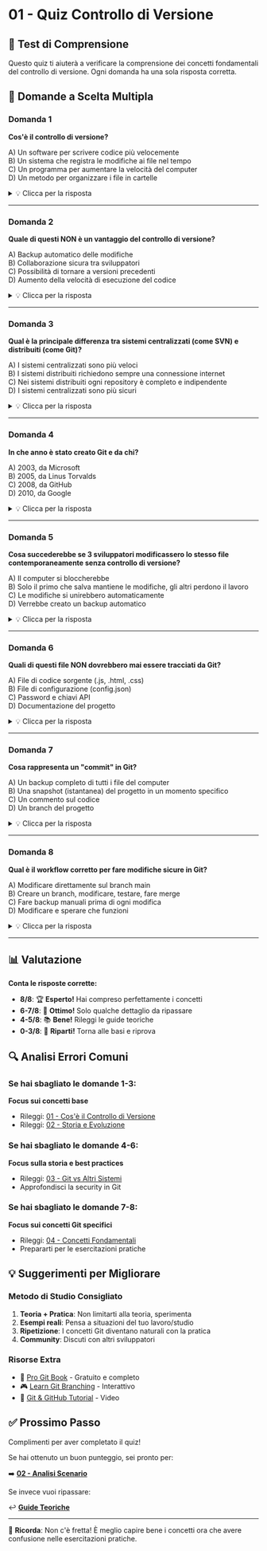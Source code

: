# 01 - Quiz Controllo di Versione

## 🧠 Test di Comprensione

Questo quiz ti aiuterà a verificare la comprensione dei concetti fondamentali del controllo di versione. Ogni domanda ha una sola risposta corretta.

## 📝 Domande a Scelta Multipla

### Domanda 1
**Cos'è il controllo di versione?**

A) Un software per scrivere codice più velocemente  
B) Un sistema che registra le modifiche ai file nel tempo  
C) Un programma per aumentare la velocità del computer  
D) Un metodo per organizzare i file in cartelle  

<details>
<summary>💡 Clicca per la risposta</summary>

**Risposta corretta: B**

Il controllo di versione è un sistema che registra le modifiche apportate ai file nel tempo, permettendo di richiamare versioni specifiche in seguito.

**Perché le altre sono sbagliate:**
- A) Non influisce sulla velocità di scrittura del codice
- C) Non è un programma per ottimizzazione del sistema
- D) È molto più di una semplice organizzazione file
</details>

---

### Domanda 2
**Quale di questi NON è un vantaggio del controllo di versione?**

A) Backup automatico delle modifiche  
B) Collaborazione sicura tra sviluppatori  
C) Possibilità di tornare a versioni precedenti  
D) Aumento della velocità di esecuzione del codice  

<details>
<summary>💡 Clicca per la risposta</summary>

**Risposta corretta: D**

Il controllo di versione non influisce sulla velocità di esecuzione del codice - questo dipende dall'ottimizzazione del codice stesso.

**I veri vantaggi sono:**
- A) ✅ Ogni commit è un backup automatico
- B) ✅ Permette a più persone di lavorare sullo stesso progetto
- C) ✅ Comando per recuperare qualsiasi versione precedente
</details>

---

### Domanda 3
**Qual è la principale differenza tra sistemi centralizzati (come SVN) e distribuiti (come Git)?**

A) I sistemi centralizzati sono più veloci  
B) I sistemi distribuiti richiedono sempre una connessione internet  
C) Nei sistemi distribuiti ogni repository è completo e indipendente  
D) I sistemi centralizzati sono più sicuri  

<details>
<summary>💡 Clicca per la risposta</summary>

**Risposta corretta: C**

Nei sistemi distribuiti come Git, ogni repository contiene la cronologia completa del progetto ed è indipendente dal server.

**Confronto:**
- **Centralizzato (SVN)**: Un solo repository centrale, i client hanno solo la versione corrente
- **Distribuito (Git)**: Ogni clone è un repository completo con tutta la storia
</details>

---

### Domanda 4
**In che anno è stato creato Git e da chi?**

A) 2003, da Microsoft  
B) 2005, da Linus Torvalds  
C) 2008, da GitHub  
D) 2010, da Google  

<details>
<summary>💡 Clicca per la risposta</summary>

**Risposta corretta: B**

Git è stato creato nel 2005 da Linus Torvalds (lo stesso creatore di Linux) per gestire lo sviluppo del kernel Linux.

**Timeline importante:**
- 2005: Nasce Git
- 2008: Nasce GitHub (la piattaforma)
- Oggi: Git è lo standard dell'industria
</details>

---

### Domanda 5
**Cosa succederebbe se 3 sviluppatori modificassero lo stesso file contemporaneamente senza controllo di versione?**

A) Il computer si bloccherebbe  
B) Solo il primo che salva mantiene le modifiche, gli altri perdono il lavoro  
C) Le modifiche si unirebbero automaticamente  
D) Verrebbe creato un backup automatico  

<details>
<summary>💡 Clicca per la risposta</summary>

**Risposta corretta: B**

Senza controllo di versione, l'ultimo che salva il file sovrascrive il lavoro degli altri. È esattamente il problema che il VCS risolve!

**Scenario tipico:**
1. Marco modifica `file.js`
2. Laura modifica `file.js` (stessa versione iniziale)
3. Marco salva → file contiene le modifiche di Marco
4. Laura salva → file contiene solo le modifiche di Laura
5. Il lavoro di Marco è perso! 😱
</details>

---

### Domanda 6
**Quali di questi file NON dovrebbero mai essere tracciati da Git?**

A) File di codice sorgente (.js, .html, .css)  
B) File di configurazione (config.json)  
C) Password e chiavi API  
D) Documentazione del progetto  

<details>
<summary>💡 Clicca per la risposta</summary>

**Risposta corretta: C**

Password, chiavi API e dati sensibili NON devono mai essere committati in Git per motivi di sicurezza.

**Best practice:**
- ✅ Traccia: codice, configurazioni (senza segreti), documentazione
- ❌ Non tracciare: password, chiavi API, file temporanei, file generati
- 💡 Usa file `.env` e `.gitignore` per gestire i segreti
</details>

---

### Domanda 7
**Cosa rappresenta un "commit" in Git?**

A) Un backup completo di tutti i file del computer  
B) Una snapshot (istantanea) del progetto in un momento specifico  
C) Un commento sul codice  
D) Un branch del progetto  

<details>
<summary>💡 Clicca per la risposta</summary>

**Risposta corretta: B**

Un commit è una snapshot completa del progetto in un momento specifico, con informazioni su chi, cosa, quando e perché.

**Struttura di un commit:**
```
- Hash univoco (identificatore)
- Autore e data
- Messaggio descrittivo  
- Snapshot completo di tutti i file tracciati
- Riferimento al commit precedente (parent)
```
</details>

---

### Domanda 8
**Qual è il workflow corretto per fare modifiche sicure in Git?**

A) Modificare direttamente sul branch main  
B) Creare un branch, modificare, testare, fare merge  
C) Fare backup manuali prima di ogni modifica  
D) Modificare e sperare che funzioni  

<details>
<summary>💡 Clicca per la risposta</summary>

**Risposta corretta: B**

Il workflow sicuro prevede:
1. `git checkout -b feature/nuova-funzione` (crea branch)
2. Modifiche + testing
3. `git add` e `git commit`
4. `git checkout main` e `git merge`

**Vantaggi:**
- ✅ Branch main sempre stabile
- ✅ Possibilità di abbandonare modifiche senza conseguenze
- ✅ Cronologia pulita e organizzata
</details>

---

## 📊 Valutazione

**Conta le risposte corrette:**

- **8/8**: 🏆 **Esperto!** Hai compreso perfettamente i concetti
- **6-7/8**: 🎯 **Ottimo!** Solo qualche dettaglio da ripassare  
- **4-5/8**: 📚 **Bene!** Rileggi le guide teoriche
- **0-3/8**: 🔄 **Riparti!** Torna alle basi e riprova

## 🔍 Analisi Errori Comuni

### Se hai sbagliato le domande 1-3:
**Focus sui concetti base**
- Rileggi: [01 - Cos'è il Controllo di Versione](../guide/01-controllo-versione.md)
- Rileggi: [02 - Storia e Evoluzione](../guide/02-storia-evoluzione.md)

### Se hai sbagliato le domande 4-6:
**Focus sulla storia e best practices**
- Rileggi: [03 - Git vs Altri Sistemi](../guide/03-git-vs-altri.md)
- Approfondisci la security in Git

### Se hai sbagliato le domande 7-8:
**Focus sui concetti Git specifici**
- Rileggi: [04 - Concetti Fondamentali](../guide/04-concetti-fondamentali.md)
- Prepararti per le esercitazioni pratiche

## 💡 Suggerimenti per Migliorare

### Metodo di Studio Consigliato

1. **Teoria + Pratica**: Non limitarti alla teoria, sperimenta
2. **Esempi reali**: Pensa a situazioni del tuo lavoro/studio
3. **Ripetizione**: I concetti Git diventano naturali con la pratica
4. **Community**: Discuti con altri sviluppatori

### Risorse Extra

- 📖 [Pro Git Book](https://git-scm.com/book) - Gratuito e completo
- 🎮 [Learn Git Branching](https://learngitbranching.js.org/) - Interattivo
- 🎥 [Git & GitHub Tutorial](https://www.youtube.com/watch?v=RGOj5yH7evk) - Video

## ✅ Prossimo Passo

Complimenti per aver completato il quiz! 

Se hai ottenuto un buon punteggio, sei pronto per:

➡️ **[02 - Analisi Scenario](02-analisi-scenario.md)**

Se invece vuoi ripassare:

↩️ **[Guide Teoriche](../guide/)**

---

💪 **Ricorda**: Non c'è fretta! È meglio capire bene i concetti ora che avere confusione nelle esercitazioni pratiche.
